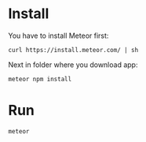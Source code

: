 # Install

You have to install Meteor first:
```
curl https://install.meteor.com/ | sh
```
Next in folder where you download app:
```
meteor npm install
```

# Run 

```
meteor
```
